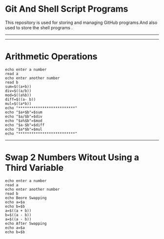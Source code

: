 # Git And Shell Script Programs
This repository is used for storing and managing GitHub programs.And also used to store the shell programs . 
**********************************************
**********************************************
 # Arithmetic Operations
```shell
echo enter a number
read a
echo enter another number
read b
sum=$((a+b))
div=$((a/b))
mod=$((a%b))
diff=$((a- b))
mul=$((a*b))
echo "**************************"
echo "$a+$b"=$sum
echo "$a/$b"=$div
echo "$a%$b"=$mod
echo "$a-$b"=$diff
echo "$a*$b"=$mul
echo "**************************"

```
*********************************************************
# Swap 2 Numbers Witout Using a Third Variable
``` shell
echo enter a number
read a
echo enter another number
read b
echo Beore Swapping
echo a=$a
echo b=$b
a=$((a + b))
b=$((a - b))
a=$((a - b))
echo After Swapping
echo a=$a
echo b=$b


```
